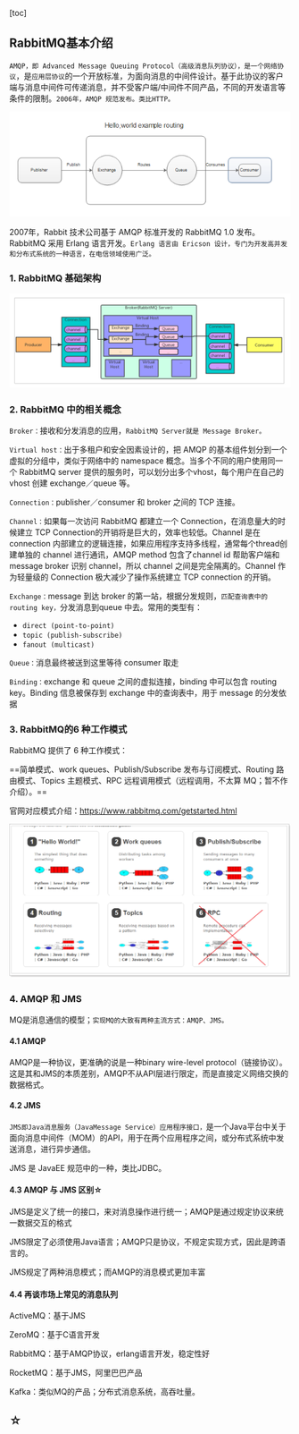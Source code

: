 [toc]

## RabbitMQ基本介绍

`AMQP，即 Advanced Message Queuing Protocol（高级消息队列协议），是一个网络协议`，是`应用层协议`的一个开放标准，为面向消息的中间件设计。基于此协议的客户端与消息中间件可传递消息，并不受客户端/中间件不同产品，不同的开发语言等条件的限制。`2006年，AMQP 规范发布。类比HTTP。`

![image-20201214204900113](assets/image-20201214204900113.png)

2007年，Rabbit 技术公司基于 AMQP 标准开发的 RabbitMQ 1.0 发布。RabbitMQ 采用 Erlang 语言开发。`Erlang 语言由 Ericson 设计，专门为开发高并发和分布式系统的一种语言，在电信领域使用广泛。`

### 1. RabbitMQ 基础架构

![image-20201214204938331](assets/image-20201214204938331.png)

### 2. RabbitMQ 中的相关概念

`Broker：`接收和分发消息的应用，`RabbitMQ Server就是 Message Broker。`

`Virtual host：`出于多租户和安全因素设计的，把 AMQP 的基本组件划分到一个虚拟的分组中，类似于网络中的 namespace 概念。当多个不同的用户使用同一个 RabbitMQ server 提供的服务时，可以划分出多个vhost，每个用户在自己的 vhost 创建 exchange／queue 等。

`Connection：`publisher／consumer 和 broker 之间的 TCP 连接。

`Channel：`如果每一次访问 RabbitMQ 都建立一个 Connection，在消息量大的时候建立 TCP Connection的开销将是巨大的，效率也较低。Channel 是在 connection 内部建立的逻辑连接，如果应用程序支持多线程，通常每个thread创建单独的 channel 进行通讯，AMQP method 包含了channel id 帮助客户端和message broker 识别 channel，所以 channel 之间是完全隔离的。Channel 作为轻量级的 Connection 极大减少了操作系统建立 TCP connection 的开销。

`Exchange：`message 到达 broker 的第一站，根据分发规则，`匹配查询表中的 routing key，`分发消息到queue 中去。常用的类型有：

- `direct (point-to-point)`
- `topic (publish-subscribe)` 
- `fanout (multicast)`

`Queue：`消息最终被送到这里等待 consumer 取走

`Binding：`exchange 和 queue 之间的虚拟连接，binding 中可以包含 routing key。Binding 信息被保存到 exchange 中的查询表中，用于 message 的分发依据

### 3. RabbitMQ的6 种工作模式

RabbitMQ 提供了 6 种工作模式：

==简单模式、work queues、Publish/Subscribe 发布与订阅模式、Routing 路由模式、Topics 主题模式、RPC 远程调用模式（远程调用，不太算 MQ；暂不作介绍）。==

官网对应模式介绍：https://www.rabbitmq.com/getstarted.html

![1555988678324](assets/1555988678324.png)

### 4. AMQP 和 JMS

MQ是消息通信的模型；`实现MQ的大致有两种主流方式：AMQP、JMS。`

#### 4.1 AMQP

AMQP是一种协议，更准确的说是一种binary wire-level protocol（链接协议）。这是其和JMS的本质差别，AMQP不从API层进行限定，而是直接定义网络交换的数据格式。

#### 4.2 JMS

`JMS即Java消息服务（JavaMessage Service）应用程序接口，`是一个Java平台中关于面向消息中间件（MOM）的API，用于在两个应用程序之间，或分布式系统中发送消息，进行异步通信。

 JMS 是 JavaEE 规范中的一种，类比JDBC。

#### 4.3 AMQP 与 JMS 区别☆

JMS是定义了统一的接口，来对消息操作进行统一；AMQP是通过规定协议来统一数据交互的格式

JMS限定了必须使用Java语言；AMQP只是协议，不规定实现方式，因此是跨语言的。

JMS规定了两种消息模式；而AMQP的消息模式更加丰富

#### 4.4 再谈市场上常见的消息队列

ActiveMQ：基于JMS

ZeroMQ：基于C语言开发

RabbitMQ：基于AMQP协议，erlang语言开发，稳定性好

RocketMQ：基于JMS，阿里巴巴产品

Kafka：类似MQ的产品；分布式消息系统，高吞吐量。

## ☆

